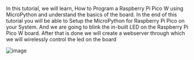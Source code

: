 In this tutorial, we will learn, How to Program a Raspberry Pi Pico W using MicroPython and understand the basics of the board. In the end of this tutorial you will be able to Setup the MicroPython for Raspberry Pi Pico on your System. And we are going to blink the in-built LED on the Raspberry Pi Pico W board.
After that is done we will create a webserver through which we will wirelessly control the led on the board

![image](https://github.com/Circuit-Digest/Raspberry_Pi_Pico_W_Tutorial/assets/53686087/f9de094c-0a78-4c8a-98f4-265d1ec5507a)


